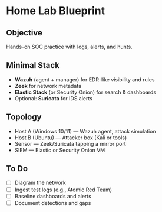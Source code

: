 # Home Lab Blueprint

## Objective
Hands-on SOC practice with logs, alerts, and hunts.

## Minimal Stack
- **Wazuh** (agent + manager) for EDR-like visibility and rules
- **Zeek** for network metadata
- **Elastic Stack** (or Security Onion) for search & dashboards
- Optional: **Suricata** for IDS alerts

## Topology
- Host A (Windows 10/11) — Wazuh agent, attack simulation
- Host B (Ubuntu) — Attacker box (Kali or tools)
- Sensor — Zeek/Suricata tapping a mirror port
- SIEM — Elastic or Security Onion VM

## To Do
- [ ] Diagram the network
- [ ] Ingest test logs (e.g., Atomic Red Team)
- [ ] Baseline dashboards and alerts
- [ ] Document detections and gaps

